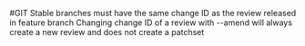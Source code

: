 #GIT
Stable branches must have the same change ID as the review released in feature branch
Changing change ID of a review with --amend will always create a new review and does not create a patchset